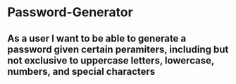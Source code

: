 # Password-Generator


## As a user I want to be able to generate a password given certain peramiters, including but not exclusive to uppercase letters, lowercase, numbers, and special characters